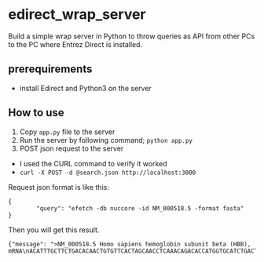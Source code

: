 # edirect_wrap_server
Build a simple wrap server in Python to throw queries as API from other PCs to the PC where Entrez Direct is installed.

## prerequirements

- install Edirect and Python3 on the server

## How to use

1. Copy `app.py` file to the server
2. Run the server by following command; `python app.py`
3. POST json request to the server
  - I used the CURL command to verify it worked
  - `curl -X POST -d @search.json http://localhost:3000`


Request json format is like this:

```
{
        "query": "efetch -db nuccore -id NM_000518.5 -format fasta"
}
```

Then you will get this result.

```
{"message": ">NM_000518.5 Homo sapiens hemoglobin subunit beta (HBB), mRNA\nACATTTGCTTCTGACACAACTGTGTTCACTAGCAACCTCAAACAGACACCATGGTGCATCTGACTCCTGA\nGGAGAAGTCTGCCGTTACTGCCCTGTGGGGCAAGGTGAACGTGGATGAAGTTGGTGGTGAGGCCCTGGGC\nAGGCTGCTGGTGGTCTACCCTTGGACCCAGAGGTTCTTTGAGTCCTTTGGGGATCTGTCCACTCCTGATG\nCTGTTATGGGCAACCCTAAGGTGAAGGCTCATGGCAAGAAAGTGCTCGGTGCCTTTAGTGATGGCCTGGC\nTCACCTGGACAACCTCAAGGGCACCTTTGCCACACTGAGTGAGCTGCACTGTGACAAGCTGCACGTGGAT\nCCTGAGAACTTCAGGCTCCTGGGCAACGTGCTGGTCTGTGTGCTGGCCCATCACTTTGGCAAAGAATTCA\nCCCCACCAGTGCAGGCTGCCTATCAGAAAGTGGTGGCTGGTGTGGCTAATGCCCTGGCCCACAAGTATCA\nCTAAGCTCGCTTTCTTGCTGTCCAATTTCTATTAAAGGTTCCTTTGTTCCCTAAGTCCAACTACTAAACT\nGGGGGATATTATGAAGGGCCTTGAGCATCTGGATTCTGCCTAATAAAAAACATTTATTTTCATTGCAA"}
```
